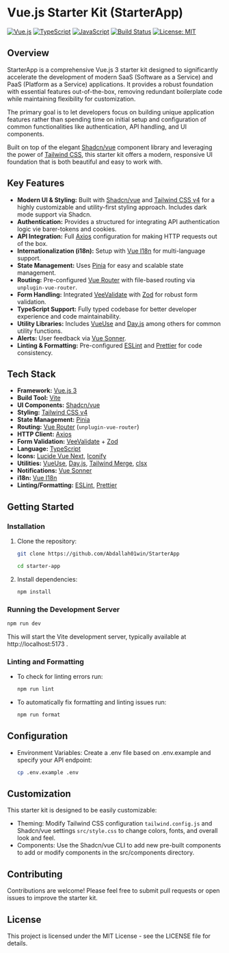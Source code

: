 # Vue.js Starter Kit (StarterApp)

[![Vue.js](https://img.shields.io/badge/Vue.js-4FC08D?style=flat-square&logo=vue.js&logoColor=white)](https://vuejs.org/) [![TypeScript](https://img.shields.io/badge/TypeScript-3178C6?style=flat-square&logo=typescript&logoColor=white)](https://www.typescriptlang.org/) [![JavaScript](https://img.shields.io/badge/JavaScript-F7DF1E?style=flat-square&logo=javascript&logoColor=black)](https://developer.mozilla.org/en-US/docs/Web/JavaScript) [![Build Status](https://img.shields.io/badge/Build-Passing-brightgreen?style=flat-square)](https://example.com/your-ci-cd-link) [![License: MIT](https://img.shields.io/badge/License-MIT-yellow.svg?style=flat-square)](https://opensource.org/licenses/MIT)

## Overview

StarterApp is a comprehensive Vue.js 3 starter kit designed to significantly accelerate the development of modern SaaS (Software as a Service) and PaaS (Platform as a Service) applications. It provides a robust foundation with essential features out-of-the-box, removing redundant boilerplate code while maintaining flexibility for customization.

The primary goal is to let developers focus on building unique application features rather than spending time on initial setup and configuration of common functionalities like authentication, API handling, and UI components.

Built on top of the elegant [Shadcn/vue](https://www.shadcn-vue.com/) component library and leveraging the power of [Tailwind CSS](https://tailwindcss.com/), this starter kit offers a modern, responsive UI foundation that is both beautiful and easy to work with.

## Key Features

- **Modern UI & Styling:** Built with [Shadcn/vue](https://www.shadcn-vue.com/) and [Tailwind CSS v4](https://tailwindcss.com/blog/tailwindcss-v4-alpha) for a highly customizable and utility-first styling approach. Includes dark mode support via Shadcn.
- **Authentication:** Provides a structured for integrating API authentication logic vie barer-tokens and cookies.
- **API Integration:** Full [Axios](https://axios-http.com/) configuration for making HTTP requests out of the box.
- **Internationalization (i18n):** Setup with [Vue I18n](https://vue-i18n.intlify.dev/) for multi-language support.
- **State Management:** Uses [Pinia](https://pinia.vuejs.org/) for easy and scalable state management.
- **Routing:** Pre-configured [Vue Router](https://router.vuejs.org/) with file-based routing via `unplugin-vue-router`.
- **Form Handling:** Integrated [VeeValidate](https://vee-validate.logaretm.com/v4/) with [Zod](https://zod.dev/) for robust form validation.
- **TypeScript Support:** Fully typed codebase for better developer experience and code maintainability.
- **Utility Libraries:** Includes [VueUse](https://vueuse.org/) and [Day.js](https://day.js.org/) among others for common utility functions.
- **Alerts:** User feedback via [Vue Sonner](https://vue-sonner.vercel.app/).
- **Linting & Formatting:** Pre-configured [ESLint](https://eslint.org/) and [Prettier](https://prettier.io/) for code consistency.

## Tech Stack

- **Framework:** [Vue.js 3](https://vuejs.org/)
- **Build Tool:** [Vite](https://vitejs.dev/)
- **UI Components:** [Shadcn/vue](https://www.shadcn-vue.com/)
- **Styling:** [Tailwind CSS v4](https://tailwindcss.com/)
- **State Management:** [Pinia](https://pinia.vuejs.org/)
- **Routing:** [Vue Router](https://router.vuejs.org/) (`unplugin-vue-router`)
- **HTTP Client:** [Axios](https://axios-http.com/)
- **Form Validation:** [VeeValidate](https://vee-validate.logaretm.com/v4/) + [Zod](https://zod.dev/)
- **Language:** [TypeScript](https://www.typescriptlang.org/)
- **Icons:** [Lucide Vue Next](https://lucide.dev/), [Iconify](https://iconify.design/)
- **Utilities:** [VueUse](https://vueuse.org/), [Day.js](https://day.js.org/), [Tailwind Merge](https://github.com/dcastil/tailwind-merge), [clsx](https://github.com/lukeed/clsx)
- **Notifications:** [Vue Sonner](https://vue-sonner.vercel.app/)
- **i18n:** [Vue I18n](https://vue-i18n.intlify.dev/)
- **Linting/Formatting:** [ESLint](https://eslint.org/), [Prettier](https://prettier.io/)

## Getting Started

### Installation

1.  Clone the repository:
    ```bash
    git clone https://github.com/Abdallah01win/StarterApp
    ```
    ```bash
    cd starter-app
    ```
2.  Install dependencies:
    ```bash
    npm install
    ```

### Running the Development Server

```bash
npm run dev
```

This will start the Vite development server, typically available at http://localhost:5173 .

### Linting and Formatting

- To check for linting errors run:

  ```bash
  npm run lint
  ```

- To automatically fix formatting and linting issues run:
  ```bash
  npm run format
  ```

## Configuration

- Environment Variables: Create a .env file based on .env.example and specify your API endpoint:

  ```bash
  cp .env.example .env
  ```

## Customization

This starter kit is designed to be easily customizable:

- Theming: Modify Tailwind CSS configuration `tailwind.config.js` and Shadcn/vue settings `src/style.css` to change colors, fonts, and overall look and feel.
- Components: Use the Shadcn/vue CLI to add new pre-built components to add or modify components in the src/components directory.

## Contributing

Contributions are welcome! Please feel free to submit pull requests or open issues to improve the starter kit.

## License

This project is licensed under the MIT License - see the LICENSE file for details.
